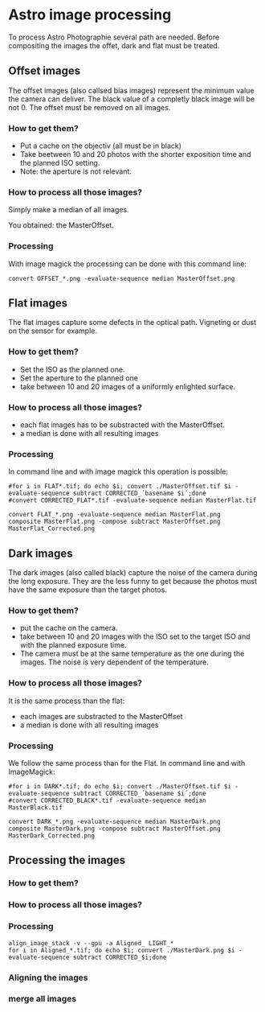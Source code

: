 # Astro image processing

To process Astro Photographie several path are needed. Before compositing the images the offet, dark and flat must be treated.

## Offset images
The offset images (also callsed bias images) represent the minimum value the camera can deliver. The black value of a completly black image will be not 0.
The offset must be removed on all images.

### How to get them?
- Put a cache on the objectiv (all must be in black)
- Take beetween 10 and 20 photos with the shorter exposition time and the planned ISO setting.
- Note: the aperture is not relevant.

### How to process all those images?
Simply make a median of all images.

You obtained: the MasterOffset.

### Processing
With image magick the processing can be done with this command line:

    convert OFFSET_*.png -evaluate-sequence median MasterOffset.png

## Flat images
The flat images capture some defects in the optical path. Vigneting or dust on the sensor for example.

### How to get them?
- Set the ISO as the planned one.
- Set the aperture to the planned one
- take between 10 and 20 images of a uniformly enlighted surface. 

### How to process all those images?
- each flat images has to be substracted with the MasterOffset.
- a median is done with all resulting images

### Processing
In command line and with image magick this operation is possible:

    #for i in FLAT*.tif; do echo $i; convert ./MasterOffset.tif $i -evaluate-sequence subtract CORRECTED_´basename $i´;done
    #convert CORRECTED_FLAT*.tif -evaluate-sequence median MasterFlat.tif
    
    convert FLAT_*.png -evaluate-sequence median MasterFlat.png
    composite MasterFlat.png -compose subtract MasterOffset.png MasterFlat_Corrected.png
    
## Dark images
The dark images (also called black) capture the noise of the camera during the long exposure. They are the less funny to get because the photos must have the same exposure than the target photos.

### How to get them?
- put the cache on the camera.
- take between 10 and 20 images with the ISO set to the target ISO and with the planned exposure time.
- The camera must be at the same temperature as the one during the images. The noise is very dependent of the temperature.

### How to process all those images?
It is the same process than the flat:
- each images are substracted to the MasterOffset
- a median is done with all resulting images

### Processing
We follow the same process than for the Flat. In command line and with ImageMagick:

    #for i in DARK*.tif; do echo $i; convert ./MasterOffset.tif $i -evaluate-sequence subtract CORRECTED_´basename $i´;done
    #convert CORRECTED_BLACK*.tif -evaluate-sequence median MasterBlack.tif
    
    convert DARK_*.png -evaluate-sequence median MasterDark.png
    composite MasterDark.png -compose subtract MasterOffset.png MasterDark_Corrected.png

## Processing the images
### How to get them?
### How to process all those images?
### Processing

    align_image_stack -v --gpu -a Aligned_ LIGHT_*
    for i in Aligned_*.tif; do echo $i; convert ./MasterDark.png $i -evaluate-sequence subtract CORRECTED_$i;done
    

### Aligning the images

### merge all images
